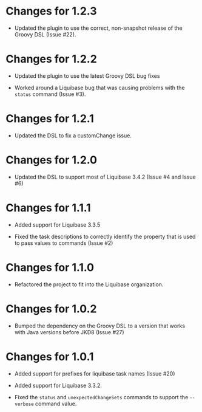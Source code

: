 Changes for 1.2.3
=================
- Updated the plugin to use the correct, non-snapshot release of the Groovy DSL
  (Issue #22).
  
Changes for 1.2.2
=================
- Updated the plugin to use the latest Groovy DSL bug fixes

- Worked around a Liquibase bug that was causing problems with the ```status```
  command (Issue #3).
  
Changes for 1.2.1
=================
- Updated the DSL to fix a customChange issue.

Changes for 1.2.0
=================
- Updated the DSL to support most of Liquibase 3.4.2 (Issue #4 and Issue #6)

Changes for 1.1.1
=================
- Added support for Liquibase 3.3.5

- Fixed the task descriptions to correctly identify the property that is used
  to pass values to commands (Issue #2)
  
Changes for 1.1.0
=================
- Refactored the project to fit into the Liquibase organization.

Changes for 1.0.2
=================
- Bumped the dependency on the Groovy DSL to a version that works with Java
  versions before JKD8 (Issue #27)

Changes for 1.0.1
=================
- Added support for prefixes for liquibase task names (Issue #20)

- Added support for Liquibase 3.3.2.

- Fixed the ```status``` and ```unexpectedChangeSets``` commands to support the
  ```--verbose``` command value.
